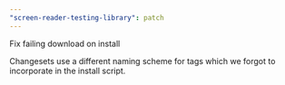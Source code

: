 ```yaml
---
"screen-reader-testing-library": patch
---
```


Fix failing download on install

Changesets use a different naming scheme for tags which we forgot to incorporate in the install script.
